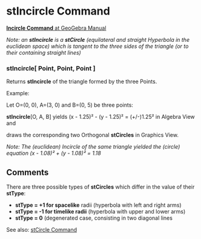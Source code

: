 # stIncircle Command

[<b>Incircle Command</b> at GeoGebra Manual](https://wiki.geogebra.org/en/Incircle%20Command)

<i> Note: an <b>stIncircle</b> is a <b>stCircle</b> (equilateral and straight Hyperbola in the euclidean space) 
which is tangent to the three sides of the triangle (or to their containing straight lines)</i>

### stIncircle[ Point, Point, Point ]
   Returns <b>stIncircle</b> of the triangle formed by the three Points.
   
   Example: 
   
   Let O=(0, 0), A=(3, 0) and B=(0, 5) be three points: 
   
   <b>stIncircle</b>[O, A, B] yields  (x - 1.25)² - (y - 1.25)² = (+/-)1.25² in Algebra View and 
      
   draws the corresponding two Orthogonal <b>stCircles</b> in Graphics View.
   
   <i> Note: The (euclidean) Incircle of the same triangle yielded the (circle) equation (x - 1.08)² + (y - 1.08)² = 1.18   </i> 

## Comments
There are three possible types of <b>stCircles</b> which differ in the value of their <b>stType</b>:
* <b>stType = +1 for spacelike</b> radii (hyperbola with left and right arms)
* <b>stType = -1 for timelike radii</b> (hyperbola with upper and lower arms)
* <b>stType = 0</b> (degenerated case, consisting in two diagonal lines

See also: [stCircle Command](https://github.com/probaxeoxebra/probaMinkoski/blob/master/Comandos/stCircle_Command.md)
